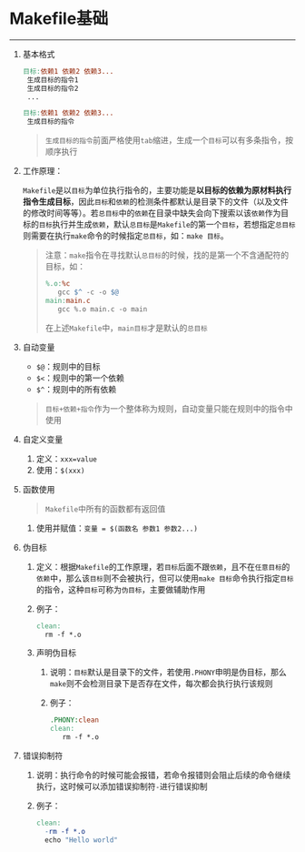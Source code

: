 # Makefile基础

---

1. 基本格式

   ```makefile
   目标:依赖1 依赖2 依赖3...
   	生成目标的指令1
   	生成目标的指令2
   	...
   
   目标:依赖1 依赖2 依赖3...
   	生成目标的指令
   ```

   > `生成目标的指令`前面严格使用`tab`缩进，生成一个`目标`可以有多条指令，按顺序执行

2. 工作原理：

   `Makefile`是以`目标`为单位执行指令的，主要功能是**以目标的依赖为原材料执行指令生成目标**，因此`目标`和`依赖`的检测条件都默认是目录下的文件（以及文件的修改时间等等）。若`总目标`中的`依赖`在目录中缺失会向下搜索以该`依赖`作为目标的`目标`执行并生成`依赖`，默认`总目标`是`Makefile`的第一个`目标`，若想指定`总目标`则需要在执行`make`命令的时候指定`总目标`，如：`make 目标`。

   > 注意：`make`指令在寻找默认`总目标`的时候，找的是第一个不含通配符的目标，如：
   >
   > ```makefile
   > %.o:%c
   > 	gcc $^ -c -o $@
   > main:main.c
   > 	gcc %.o main.c -o main
   > ```
   >
   > 在上述`Makefile`中，`main目标`才是默认的`总目标`

3. 自动变量

   - `$@`：规则中的目标
   - `$<`：规则中的第一个依赖
   - `$^`：规则中的所有依赖

   > `目标+依赖+指令`作为一个整体称为规则，自动变量只能在规则中的指令中使用

4. 自定义变量

   1. 定义：`xxx=value`
   2. 使用：`$(xxx)`

5. 函数使用

   > `Makefile`中所有的函数都有返回值

   1. 使用并赋值：`变量 = $(函数名 参数1 参数2...)`

6. 伪目标

   1. 定义：根据`Makefile`的工作原理，若`目标`后面不跟`依赖`，且不在`任意目标`的`依赖`中，那么该`目标`则不会被执行，但可以使用`make 目标`命令执行指定`目标`的指令，这种`目标`可称为`伪目标`，主要做辅助作用

   2. 例子：

      ```makefile
      clean:
      	rm -f *.o
      ```

   3. 声明伪目标

      1. 说明：`目标`默认是目录下的文件，若使用`.PHONY`申明是伪目标，那么`make`则不会检测目录下是否存在文件，每次都会执行执行该规则

      2. 例子：

         ```makefile
         .PHONY:clean
         clean:
         	rm -f *.o
         ```

         

7. 错误抑制符

   1. 说明：执行命令的时候可能会报错，若命令报错则会阻止后续的命令继续执行，这时候可以添加错误抑制符`-`进行错误抑制

   2. 例子：

      ```makefile
      clean:
      	-rm -f *.o
      	echo "Hello world"
      ```

      